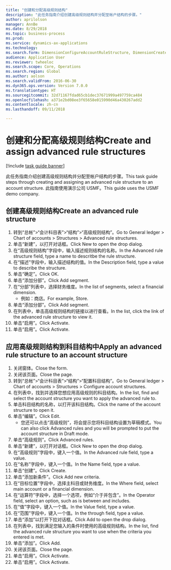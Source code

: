```yaml
--- 
title: "创建和分配高级规则结构"
description: "此任务指南介绍创建高级规则结构并分配至帐户结构的步骤。"
author: aprilolson
manager: AnnBe
ms.date: 8/29/2018
ms.topic: business-process
ms.prod: 
ms.service: dynamics-ax-applications
ms.technology: 
ms.search.form: DimensionConfigureAccountRuleStructure, DimensionCreateAccountRuleStructure, DimensionHierarchyAddLevel, DimensionHierarchyConstraintActivate, DimensionConfigureAccountStructure, DimensionConfigureAccountRule, DimensionCreateAccountRule, DimensionSelectAccountRuleStructure
audience: Application User
ms.reviewer: twheeloc
ms.search.scope: Core, Operations
ms.search.region: Global
ms.author: aolson
ms.search.validFrom: 2016-06-30
ms.dyn365.ops.version: Version 7.0.0
ms.translationtype: HT
ms.sourcegitcommit: 32d71167fdad65cb1dec37671999a497759ca484
ms.openlocfilehash: a371e2bd08ee3f65658e015990d46a430267add2
ms.contentlocale: zh-cn
ms.lasthandoff: 09/11/2018

---
```

# <a name="create-and-assign-advanced-rule-structures"></a><span data-ttu-id="4daed-103">创建和分配高级规则结构</span><span class="sxs-lookup"><span data-stu-id="4daed-103">Create and assign advanced rule structures</span></span>

[!include [task guide banner](../../includes/task-guide-banner.md)]

<span data-ttu-id="4daed-104">此任务指南介绍创建高级规则结构并分配至帐户结构的步骤。</span><span class="sxs-lookup"><span data-stu-id="4daed-104">This task guide steps through creating and assigning an advanced rule structure to an account structure.</span></span> <span data-ttu-id="4daed-105">此指南使用演示公司 USMF。</span><span class="sxs-lookup"><span data-stu-id="4daed-105">This guide uses the USMF demo company.</span></span>


## <a name="create-an-advanced-rule-structure"></a><span data-ttu-id="4daed-106">创建高级规则结构</span><span class="sxs-lookup"><span data-stu-id="4daed-106">Create an advanced rule structure</span></span>
1. <span data-ttu-id="4daed-107">转到“总帐”>“会计科目表”>“结构”>“高级规则结构”。</span><span class="sxs-lookup"><span data-stu-id="4daed-107">Go to General ledger > Chart of accounts > Structures > Advanced rule structures.</span></span>
2. <span data-ttu-id="4daed-108">单击“新建”，以打开对话框。</span><span class="sxs-lookup"><span data-stu-id="4daed-108">Click New to open the drop dialog.</span></span>
3. <span data-ttu-id="4daed-109">在“高级规则结构”字段中，输入描述规则结构的名称。</span><span class="sxs-lookup"><span data-stu-id="4daed-109">In the Advanced rule structure field, type a name to descritbe the rule structure.</span></span>
4. <span data-ttu-id="4daed-110">在“描述”字段中，输入描述结构的值。</span><span class="sxs-lookup"><span data-stu-id="4daed-110">In the Description field, type a value to describe the structure.</span></span>
5. <span data-ttu-id="4daed-111">单击“确定”。</span><span class="sxs-lookup"><span data-stu-id="4daed-111">Click OK.</span></span>
6. <span data-ttu-id="4daed-112">单击“添加分部”。</span><span class="sxs-lookup"><span data-stu-id="4daed-112">Click Add segment.</span></span>
7. <span data-ttu-id="4daed-113">在“分部”列表中，选择财务维度。</span><span class="sxs-lookup"><span data-stu-id="4daed-113">In the list of segments, select a financial dimension.</span></span>
    * <span data-ttu-id="4daed-114">例如：商店。</span><span class="sxs-lookup"><span data-stu-id="4daed-114">For example, Store.</span></span>  
8. <span data-ttu-id="4daed-115">单击“添加分部”。</span><span class="sxs-lookup"><span data-stu-id="4daed-115">Click Add segment.</span></span>
9. <span data-ttu-id="4daed-116">在列表中，单击高级规则结构的链接以进行查看。</span><span class="sxs-lookup"><span data-stu-id="4daed-116">In the list, click the link of the advanced rule structure to view it.</span></span>
10. <span data-ttu-id="4daed-117">单击“启用”。</span><span class="sxs-lookup"><span data-stu-id="4daed-117">Click Activate.</span></span>
11. <span data-ttu-id="4daed-118">单击“启用”。</span><span class="sxs-lookup"><span data-stu-id="4daed-118">Click Activate.</span></span>

## <a name="apply-an-advanced-rule-structure-to-an-account-structure"></a><span data-ttu-id="4daed-119">应用高级规则结构到科目结构中</span><span class="sxs-lookup"><span data-stu-id="4daed-119">Apply an advanced rule structure to an account structure</span></span>
1. <span data-ttu-id="4daed-120">关闭窗体。</span><span class="sxs-lookup"><span data-stu-id="4daed-120">Close the form.</span></span>
2. <span data-ttu-id="4daed-121">关闭该页面。</span><span class="sxs-lookup"><span data-stu-id="4daed-121">Close the page.</span></span>
3. <span data-ttu-id="4daed-122">转到“总帐”>“会计科目表”>“结构”>“配置科目结构”。</span><span class="sxs-lookup"><span data-stu-id="4daed-122">Go to General ledger > Chart of accounts > Structures > Configure account structures.</span></span>
4. <span data-ttu-id="4daed-123">在列表中，找到并选择您想应用高级规则的科目结构。</span><span class="sxs-lookup"><span data-stu-id="4daed-123">In the list, find and select the account structure you want to apply the advanced rule to.</span></span>
5. <span data-ttu-id="4daed-124">单击科目结构的名称，以打开该科目结构。</span><span class="sxs-lookup"><span data-stu-id="4daed-124">Click the name of the account structure to open it.</span></span>
6. <span data-ttu-id="4daed-125">单击“编辑”。</span><span class="sxs-lookup"><span data-stu-id="4daed-125">Click Edit.</span></span>
    * <span data-ttu-id="4daed-126">您还可以点击“高级规则”，将会提示您将科目结构设置为草稿模式。</span><span class="sxs-lookup"><span data-stu-id="4daed-126">You can also click Advanced rules and you will be prompted to put the account structure in Draft mode.</span></span>  
7. <span data-ttu-id="4daed-127">单击“高级规则”。</span><span class="sxs-lookup"><span data-stu-id="4daed-127">Click Advanced rules.</span></span>
8. <span data-ttu-id="4daed-128">单击“新建”，以打开对话框。</span><span class="sxs-lookup"><span data-stu-id="4daed-128">Click New to open the drop dialog.</span></span>
9. <span data-ttu-id="4daed-129">在“高级规则”字段中，键入一个值。</span><span class="sxs-lookup"><span data-stu-id="4daed-129">In the Advanced rule field, type a value.</span></span>
10. <span data-ttu-id="4daed-130">在“名称”字段中，键入一个值。</span><span class="sxs-lookup"><span data-stu-id="4daed-130">In the Name field, type a value.</span></span>
11. <span data-ttu-id="4daed-131">单击“创建”。</span><span class="sxs-lookup"><span data-stu-id="4daed-131">Click Create.</span></span>
12. <span data-ttu-id="4daed-132">单击“添加新条件”。</span><span class="sxs-lookup"><span data-stu-id="4daed-132">Click Add new criteria.</span></span>
13. <span data-ttu-id="4daed-133">在“目标位置”字段中，选择主科目或财务维度。</span><span class="sxs-lookup"><span data-stu-id="4daed-133">In the Where field, select main account or a financial dimension.</span></span>
14. <span data-ttu-id="4daed-134">在“运算符”字段中，选择一个选项，例如“介于并包含”。</span><span class="sxs-lookup"><span data-stu-id="4daed-134">In the Operator field, select an option, such as is between and includes.</span></span>
15. <span data-ttu-id="4daed-135">在“值”字段中，键入一个值。</span><span class="sxs-lookup"><span data-stu-id="4daed-135">In the Value field, type a value.</span></span>
16. <span data-ttu-id="4daed-136">在“范围”字段中，键入一个值。</span><span class="sxs-lookup"><span data-stu-id="4daed-136">In the through field, type a value.</span></span>
17. <span data-ttu-id="4daed-137">单击“添加”以打开下拉对话框。</span><span class="sxs-lookup"><span data-stu-id="4daed-137">Click Add to open the drop dialog.</span></span>
18. <span data-ttu-id="4daed-138">在列表中，找到满足您输入的条件时使用的高级规则结构。</span><span class="sxs-lookup"><span data-stu-id="4daed-138">In the list, find the advanced rule structure you want to use when the criteria you entered is met.</span></span>
19. <span data-ttu-id="4daed-139">单击“添加”。</span><span class="sxs-lookup"><span data-stu-id="4daed-139">Click Add.</span></span>
20. <span data-ttu-id="4daed-140">关闭该页面。</span><span class="sxs-lookup"><span data-stu-id="4daed-140">Close the page.</span></span>
21. <span data-ttu-id="4daed-141">单击“启用”。</span><span class="sxs-lookup"><span data-stu-id="4daed-141">Click Activate.</span></span>
22. <span data-ttu-id="4daed-142">单击“启用”。</span><span class="sxs-lookup"><span data-stu-id="4daed-142">Click Activate.</span></span>


